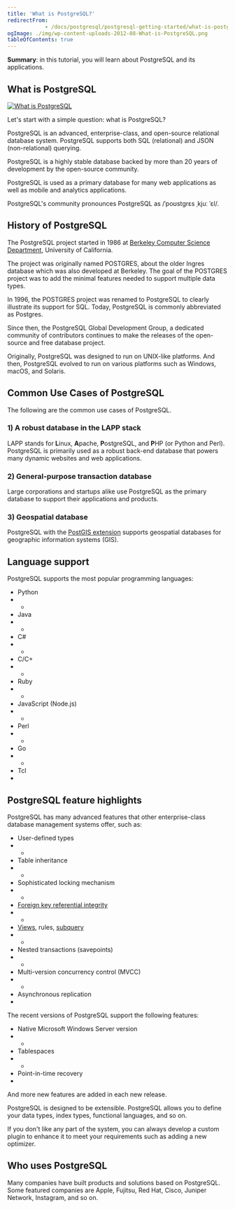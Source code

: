 ```yaml
---
title: 'What is PostgreSQL?'
redirectFrom: 
            - /docs/postgresql/postgresql-getting-started/what-is-postgresql/
ogImage: ./img/wp-content-uploads-2012-08-What-is-PostgreSQL.png
tableOfContents: true
---
```


**Summary**: in this tutorial, you will learn about PostgreSQL and its applications.



## What is PostgreSQL



[![What is PostgreSQL](https://www.postgresqltutorial.com/wp-content/uploads/2012/08/What-is-PostgreSQL.png)](./img/wp-content-uploads-2012-08-What-is-PostgreSQL.png)



Let's start with a simple question: what is PostgreSQL?



PostgreSQL is an advanced, enterprise-class, and open-source relational database system. PostgreSQL supports both SQL (relational) and JSON (non-relational) querying.



PostgreSQL is a highly stable database backed by more than 20 years of development by the open-source community.



PostgreSQL is used as a primary database for many web applications as well as mobile and analytics applications.



PostgreSQL's community pronounces PostgreSQL as /ˈpoʊstɡrɛs ˌkjuː ˈɛl/.



## History of PostgreSQL



The PostgreSQL project started in 1986 at [Berkeley Computer Science Department](http://www.cs.berkeley.edu/), University of California.



The project was originally named POSTGRES, about the older Ingres database which was also developed at Berkeley. The goal of the POSTGRES project was to add the minimal features needed to support multiple data types.



In 1996, the POSTGRES project was renamed to PostgreSQL to clearly illustrate its support for SQL. Today, PostgreSQL is commonly abbreviated as Postgres.



Since then, the PostgreSQL Global Development Group, a dedicated community of contributors continues to make the releases of the open-source and free database project.



Originally, PostgreSQL was designed to run on UNIX-like platforms. And then, PostgreSQL evolved to run on various platforms such as Windows, macOS, and Solaris.



## Common Use Cases of PostgreSQL



The following are the common use cases of PostgreSQL.



### 1) A robust database in the LAPP stack



LAPP stands for **L**inux, **A**pache, **P**ostgreSQL, and **P**HP (or Python and Perl). PostgreSQL is primarily used as a robust back-end database that powers many dynamic websites and web applications.



### 2) General-purpose transaction database



Large corporations and startups alike use PostgreSQL as the primary database to support their applications and products.



### 3) Geospatial database



PostgreSQL with the [PostGIS extension](https://postgis.net/) supports geospatial databases for geographic information systems (GIS).



## Language support



PostgreSQL supports the most popular programming languages:



- Python
- -
- Java
- -
- C#
- -
- C/C+
- -
- Ruby
- -
- JavaScript (Node.js)
- -
- Perl
- -
- Go
- -
- Tcl
- 


## PostgreSQL feature highlights



PostgreSQL has many advanced features that other enterprise-class database management systems offer, such as:



- User-defined types
- -
- Table inheritance
- -
- Sophisticated locking mechanism
- -
- [Foreign key referential integrity](/docs/postgresql/postgresql-foreign-key)
- -
- [Views](https://www.postgresqltutorial.com/postgresql-views/), rules, [subquery](/docs/postgresql/postgresql-subquery)
- -
- Nested transactions (savepoints)
- -
- Multi-version concurrency control (MVCC)
- -
- Asynchronous replication
- 


The recent versions of PostgreSQL support the following features:



- Native Microsoft Windows Server version
- -
- Tablespaces
- -
- Point-in-time recovery
- 


And more new features are added in each new release.



PostgreSQL is designed to be extensible. PostgreSQL allows you to define your data types, index types, functional languages, and so on.



If you don't like any part of the system, you can always develop a custom plugin to enhance it to meet your requirements such as adding a new optimizer.



## Who uses PostgreSQL



Many companies have built products and solutions based on PostgreSQL. Some featured companies are Apple, Fujitsu, Red Hat, Cisco, Juniper Network, Instagram, and so on.

